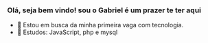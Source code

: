 ### Olá, seja bem vindo! sou o Gabriel é um prazer te ter aqui ##  

- 🔭 Estou em busca da minha primeira vaga com tecnologia.
- 🌱 Estudos: JavaScript, php e mysql
<div>
  <a href="https://github.com/GabrielHLP">
</div>

